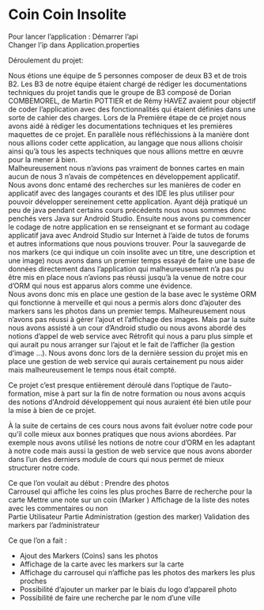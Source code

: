 # Coin Coin Insolite

Pour lancer l’application : 
Démarrer l’api  
Changer l’ip dans Application.properties 
 
Déroulement du projet: 
 
Nous étions une équipe de 5 personnes composer de deux B3 et de trois B2. 
Les B3 de notre équipe étaient chargé de rédiger les documentations techniques du projet tandis que le groupe de B3 composé de Dorian COMBEMOREL, de Martin POTTIER et de Rémy HAVEZ avaient pour objectif de coder l’application avec des fonctionnalités qui étaient définies dans une sorte de cahier des charges. 
Lors de la Première étape de ce projet nous avons aidé à rédiger les documentations techniques et les premières maquettes de ce projet. 
En parallèle nous réfléchissions à la manière dont nous allions coder cette application, au langage que nous allions choisir ainsi qu’à tous les aspects techniques que nous allions mettre en œuvre pour la mener à bien.  
Malheureusement nous n’avions pas vraiment de bonnes cartes en main aucun de nous 3 n’avais de compétences en développement applicatif.  
Nous avons donc entamé des recherches sur les manières de coder en applicatif avec des langages courants et des IDE les plus utiliser pour pouvoir développer sereinement cette application. 
Ayant déjà pratiqué un peu de java pendant certains cours précédents nous nous sommes donc penchés vers Java sur Android Studio. 
Ensuite nous avons pu commencer le codage de notre application en se renseignant et se formant au codage applicatif java avec Android Studio sur Internet à l’aide de tutos de forums et autres informations que nous pouvions trouver. 
Pour la sauvegarde de nos markers (ce qui indique un coin insolite avec un titre, une description et une image) nous avons dans un premier temps essayé de faire une base de données directement dans l’application qui malheureusement n’a pas pu être mis en place nous n’avions pas réussi jusqu’à la venue de notre cour d’ORM qui nous est apparus alors comme une évidence.  
Nous avons donc mis en place une gestion de la base avec le système ORM qui fonctionne à merveille et qui nous a permis alors donc d’ajouter des markers sans les photos dans un premier temps. 
Malheureusement nous n’avons pas réussi à gérer l’ajout et l’affichage des images. 
Mais par la suite nous avons assisté à un cour d’Android studio ou nous avons abordé des notions d’appel de web service avec Rétrofit qui nous a paru plus simple et qui aurait pu nous arranger sur l’ajout et le fait de l’afficher (la gestion d’image …). 
Nous avons donc lors de la dernière session du projet mis en place une gestion de web service qui aurais certainement pu nous aider mais malheureusement le temps nous était compté. 
 
Ce projet c’est presque entièrement déroulé dans l’optique de l’auto-formation, mise à part sur la fin de notre formation ou nous avons acquis des notions d'Android développement qui nous auraient été bien utile pour la mise à bien de ce projet.  
 
À la suite de certains de ces cours nous avons fait évoluer notre code pour qu’il colle mieux aux bonnes pratiques que nous avions abordées. 
Par exemple nous avons utilisé les notions de notre cour d’ORM en les adaptant à notre code mais aussi la gestion de web service que nous avons aborder dans l’un des derniers module de cours qui nous permet de mieux structurer notre code.  
 
Ce que l’on voulait au début : 
Prendre des photos  
Carrousel qui affiche les coins les plus proches 
Barre de recherche pour la carte 
Mettre une note sur un coin (Marker ) 
Affichage de la liste des notes avec les commentaires ou non  
Partie Utilisateur 
Partie Administration (gestion des marker) 
Validation des markers par l’administrateur 
  
Ce que l’on a fait : 
- Ajout des Markers (Coins) sans les photos 
- Affichage de la carte avec les markers sur la carte  
- Affichage du carrousel qui n’affiche pas les photos des markers les plus proches 
- Possibilité d’ajouter un marker par le biais du logo d’appareil photo 
- Possibilité de faire une recherche par le nom d’une ville  
